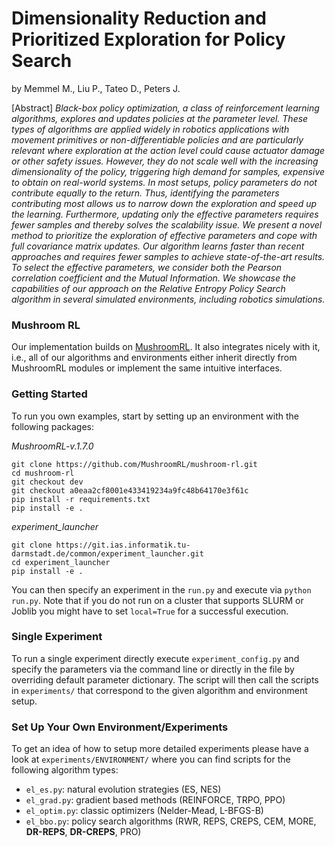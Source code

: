 # Dimensionality Reduction and Prioritized Exploration for Policy Search
by Memmel M., Liu P., Tateo D., Peters J.

[Abstract] _Black-box policy optimization, a class of reinforcement learning algorithms, explores and updates policies at the parameter level. These types of algorithms are applied widely in robotics applications with movement primitives or non-differentiable policies and are particularly relevant where exploration at the action level could cause actuator damage or other safety issues. However, they do not scale well with the increasing dimensionality of the policy, triggering high demand for samples, expensive to obtain on real-world systems. In most setups, policy parameters do not contribute equally to the return. Thus, identifying the parameters contributing most allows us to narrow down the exploration and speed up the learning. Furthermore, updating only the effective parameters requires fewer samples and thereby solves the scalability issue. We present a novel method to prioritize the exploration of effective parameters and cope with full covariance matrix updates. Our algorithm learns faster than recent approaches and requires fewer samples to achieve state-of-the-art results. To select the effective parameters, we consider both the Pearson correlation coefficient and the Mutual Information. We showcase the capabilities of our approach on the Relative Entropy Policy Search algorithm in several simulated environments, including robotics simulations._

### Mushroom RL
Our implementation builds on [MushroomRL](https://github.com/MushroomRL/mushroom-rl). It also integrates nicely with it, i.e., all of our algorithms and environments either inherit directly from MushroomRL modules or implement the same intuitive interfaces.

### Getting Started
To run you own examples, start by setting up an environment with the following packages:

_MushroomRL-v.1.7.0_
```
git clone https://github.com/MushroomRL/mushroom-rl.git
cd mushroom-rl
git checkout dev
git checkout a0eaa2cf8001e433419234a9fc48b64170e3f61c
pip install -r requirements.txt
pip install -e .
```
_experiment_launcher_
```
git clone https://git.ias.informatik.tu-darmstadt.de/common/experiment_launcher.git
cd experiment_launcher
pip install -e .
```
You can then specify an experiment in the ```run.py``` and execute via ```python run.py```. Note that if you do not run on a cluster that supports SLURM or Joblib you might have to set ```local=True``` for a successful execution.

### Single Experiment
To run a single experiment directly execute ```experiment_config.py``` and specify the parameters via the command line or directly in the file by overriding default parameter dictionary. The script will then call the scripts in ```experiments/``` that correspond to the given algorithm and environment setup.

### Set Up Your Own Environment/Experiments
To get an idea of how to setup more detailed experiments please have a look at ```experiments/ENVIRONMENT/``` where you can find scripts for the following algorithm types:
- ```el_es.py```: natural evolution strategies (ES, NES)
- ```el_grad.py```: gradient based methods (REINFORCE, TRPO, PPO)
- ```el_optim.py```: classic optimizers (Nelder-Mead, L-BFGS-B)
- ```el_bbo.py```: policy search algorithms (RWR, REPS, CREPS, CEM, MORE, **DR-REPS**, **DR-CREPS**, PRO)
